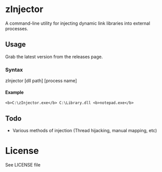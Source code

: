 # zInjector
A command-line utility for injecting dynamic link libraries into external processes.

## Usage
Grab the latest version from the releases page.

### Syntax
zInjector [dll path] [process name]

#### Example

```
<b>C:\zInjector.exe</b> C:\Library.dll <b>notepad.exe</b>
```

## Todo
- Various methods of injection (Thread hijacking, manual mapping, etc)

# License
See LICENSE file
